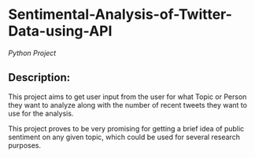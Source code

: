 # Sentimental-Analysis-of-Twitter-Data-using-API
*Python Project*
## Description:
This project aims to get user input from the user for what Topic or Person they want to analyze along with the number of recent tweets they want to use for the analysis. 

This project proves to be very promising for getting a brief idea of public sentiment on any given topic, which could be used for several research purposes.
